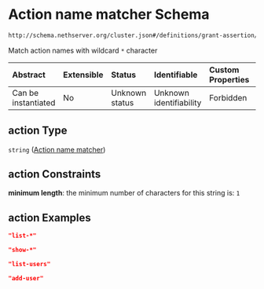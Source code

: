 # Action name matcher Schema

```txt
http://schema.nethserver.org/cluster.json#/definitions/grant-assertion/properties/action
```

Match action names with wildcard `*` character

| Abstract            | Extensible | Status         | Identifiable            | Custom Properties | Additional Properties | Access Restrictions | Defined In                                            |
| :------------------ | :--------- | :------------- | :---------------------- | :---------------- | :-------------------- | :------------------ | :---------------------------------------------------- |
| Can be instantiated | No         | Unknown status | Unknown identifiability | Forbidden         | Allowed               | none                | [cluster.json\*](cluster.json "open original schema") |

## action Type

`string` ([Action name matcher](cluster-definitions-grant-assertion-properties-action-name-matcher.md))

## action Constraints

**minimum length**: the minimum number of characters for this string is: `1`

## action Examples

```json
"list-*"
```

```json
"show-*"
```

```json
"list-users"
```

```json
"add-user"
```
